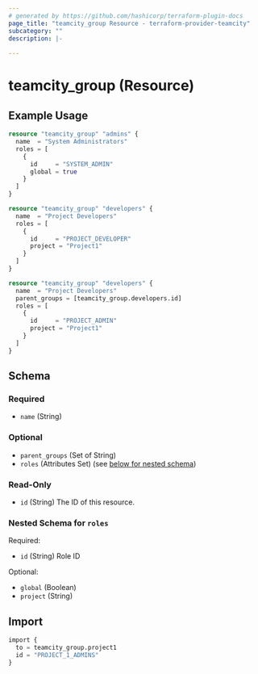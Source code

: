 ```yaml
---
# generated by https://github.com/hashicorp/terraform-plugin-docs
page_title: "teamcity_group Resource - terraform-provider-teamcity"
subcategory: ""
description: |-
  
---
```


# teamcity_group (Resource)

## Example Usage

```terraform
resource "teamcity_group" "admins" {
  name  = "System Administrators"
  roles = [
    {
      id     = "SYSTEM_ADMIN"
      global = true
    }
  ]
}

resource "teamcity_group" "developers" {
  name  = "Project Developers"
  roles = [
    {
      id     = "PROJECT_DEVELOPER"
      project = "Project1"
    }
  ]
}

resource "teamcity_group" "developers" {
  name  = "Project Developers"
  parent_groups = [teamcity_group.developers.id]
  roles = [
    {
      id     = "PROJECT_ADMIN"
      project = "Project1"
    }
  ]
}
```

## Schema

### Required

- `name` (String)

### Optional

- `parent_groups` (Set of String)
- `roles` (Attributes Set) (see [below for nested schema](#nestedatt--roles))

### Read-Only

- `id` (String) The ID of this resource.

<a id="nestedatt--roles"></a>
### Nested Schema for `roles`

Required:

- `id` (String) Role ID

Optional:

- `global` (Boolean)
- `project` (String)

## Import

```terraform
import {
  to = teamcity_group.project1
  id = "PROJECT_1_ADMINS"
}
```
